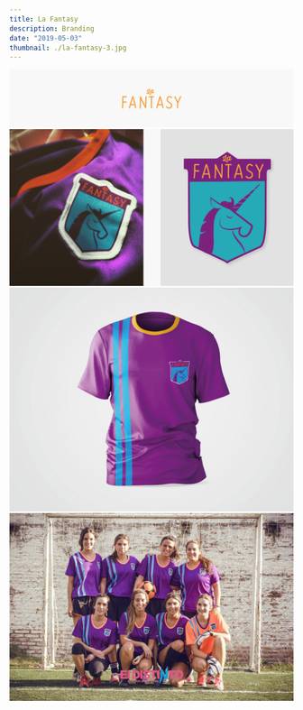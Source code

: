 ```yaml
---
title: La Fantasy
description: Branding
date: "2019-05-03"
thumbnail: ./la-fantasy-3.jpg
---
```


![La Fantasy Football Club](./la-fantasy-title.jpg)
![La Fantasy Football Club](./la-fantasy-1.jpg)
![La Fantasy Football Club](./la-fantasy-2.jpg)
![La Fantasy Football Club](./la-fantasy-3.jpg)
